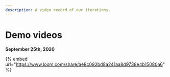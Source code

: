 ```yaml
---
description: A video record of our iterations.
---
```


# Demo videos

**September 25th, 2020**

{% embed url="https://www.loom.com/share/ae8c092bd8a241aa8d9738e4b15080a6" %}



